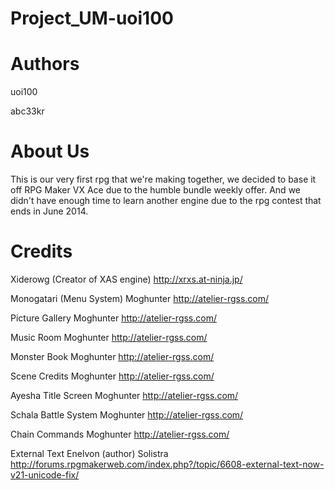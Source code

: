 Project_UM-uoi100
=================

Authors
=======
uoi100

abc33kr

About Us
========
This is our very first rpg that we're making together, we decided to base it off RPG Maker VX Ace due to the
humble bundle weekly offer. And we didn't have enough time to learn another engine due to the rpg contest that ends in June 2014.

Credits
=======

Xiderowg (Creator of XAS engine)
http://xrxs.at-ninja.jp/ 

Monogatari (Menu System)
Moghunter
http://atelier-rgss.com/ 

Picture Gallery
Moghunter
http://atelier-rgss.com/ 

Music Room
Moghunter
http://atelier-rgss.com/ 

Monster Book
Moghunter
http://atelier-rgss.com/ 

Scene Credits
Moghunter
http://atelier-rgss.com/ 

Ayesha Title Screen
Moghunter
http://atelier-rgss.com/ 

Schala Battle System
Moghunter
http://atelier-rgss.com/ 

Chain Commands
Moghunter
http://atelier-rgss.com/ 

External Text
Enelvon (author)
Solistra
http://forums.rpgmakerweb.com/index.php?/topic/6608-external-text-now-v21-unicode-fix/
